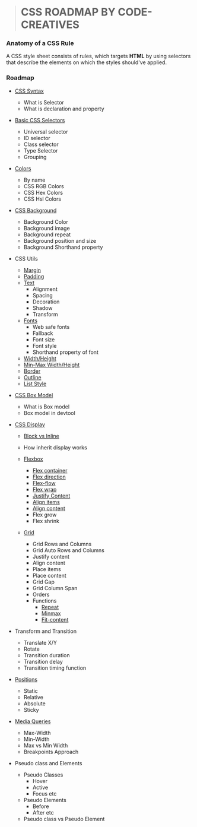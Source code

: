 ># CSS ROADMAP BY CODE-CREATIVES

### Anatomy of a CSS Rule

A CSS style sheet consists of rules, which targets **HTML** by using selectors that describe the elements on which the styles should've applied.

### Roadmap

- [CSS Syntax](https://www.w3schools.com/css/css_syntax.asp)
  - What is Selector
  - What is declaration and property

- [Basic CSS Selectors](https://www.w3schools.com/css/css_selectors.asp)
  - Universal selector
  - ID selector
  - Class selector
  - Type Selector
  - Grouping

- [Colors](https://www.w3schools.com/css/css_colors.asp)
  - By name
  - CSS RGB Colors
  - CSS Hex Colors
  - CSS Hsl Colors

- [CSS Background](https://www.w3schools.com/css/css_background.asp)
  - Background Color
  - Background image
  - Background repeat
  - Background position and size
  - Background Shorthand property

- CSS Utils
  - [Margin](https://www.w3schools.com/css/css_margin.asp)
  - [Padding](https://www.w3schools.com/css/css_padding.asp)
  - [Text](https://www.w3schools.com/css/css_text.asp)
    - Alignment
    - Spacing
    - Decoration
    - Shadow
    - Transform
  - [Fonts](https://www.w3schools.com/css/css_font.asp)
    - Web safe fonts
    - Fallback
    - Font size
    - Font style
    - Shorthand property of font
  - [Width/Height](https://www.w3schools.com/css/css_dimension.asp)
  - [Min-Max Width/Height](https://ishadeed.com/article/min-max-css/)
  - [Border](https://www.w3schools.com/css/css_border.asp)
  - [Outline](https://www.w3schools.com/css/css_outline.asp)
  - [List Style](https://www.w3schools.com/css/css_list.asp)

- [CSS Box Model](https://www.w3schools.com/css/css_boxmodel.asp)
  - What is Box model
  - Box model in devtool

- [CSS Display](https://www.w3schools.com/css/css_display_visibility.asp)
  - [Block vs Inline](https://www.w3schools.com/css/css_display_visibility.asp)
  - How inherit display works
  - [Flexbox](https://www.w3schools.com/css/css3_flexbox.asp)
    - [Flex container](https://www.w3schools.com/css/css3_flexbox_container.asp)
    - [Flex direction](https://www.w3schools.com/css/css3_flexbox_container.asp#flex-direction)
    - [Flex-flow](https://www.w3schools.com/css/css3_flexbox_container.asp#flex-flow)
    - [Flex wrap](https://www.w3schools.com/css/css3_flexbox_container.asp#flex-wrap)
    - [Justify Content](https://www.w3schools.com/css/css3_flexbox_container.asp#justify-content)
    - [Align items](https://www.w3schools.com/css/css3_flexbox_container.asp#align-items)
    - [Align content](https://www.w3schools.com/css/css3_flexbox_container.asp#align-content)
    - Flex grow
    - Flex shrink

  - [Grid](https://www.w3schools.com/css/css_grid.asp)
    - Grid Rows and Columns
    - Grid Auto Rows and Columns
    - Justify content
    - Align content
    - Place items
    - Place content
    - Grid Gap
    - Grid Column Span
    - Orders
    - Functions
      - [Repeat](https://developer.mozilla.org/en-US/docs/Web/CSS/repeat())
      - [Minmax](https://developer.mozilla.org/en-US/docs/Web/CSS/minmax())
      - [Fit-content](https://developer.mozilla.org/en-US/docs/Web/CSS/fit-content())

- Transform and Transition
  - Translate X/Y
  - Rotate
  - Transition duration
  - Transition delay
  - Transition timing function
  
- [Positions](https://www.w3schools.com/css/css_positioning.asp)
  - Static
  - Relative
  - Absolute
  - Sticky
    
- [Media Queries](https://www.w3schools.com/css/css_rwd_mediaqueries.asp)
  - Max-Width
  - Min-Width
  - Max vs Min Width
  - Breakpoints Approach

- Pseudo class and Elements
  - Pseudo Classes
    - Hover
    - Active
    - Focus etc
  - Pseudo Elements
    - Before
    - After etc
  - Pseudo class vs Pseudo Element

